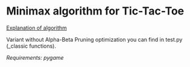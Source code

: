 # Minimax algorithm for Tic-Tac-Toe

[Explanation of algorithm](https://stackabuse.com/minimax-and-alpha-beta-pruning-in-python/)

Variant without Alpha-Beta Pruning optimization you can find in test.py (_classic functions).

*Requirements: pygame*
